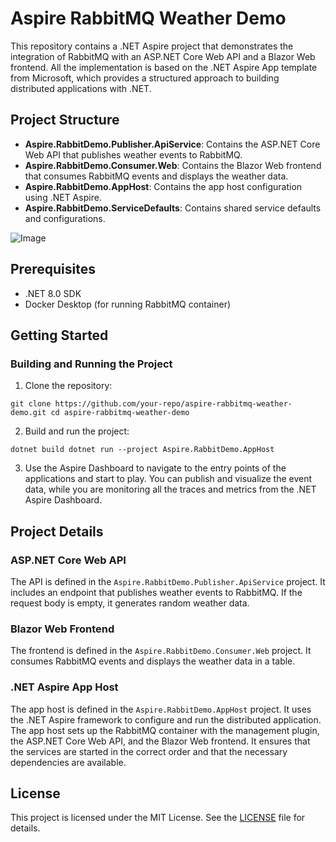 # Aspire RabbitMQ Weather Demo

This repository contains a .NET Aspire project that demonstrates the integration of RabbitMQ with an ASP.NET Core Web API and a Blazor Web frontend.
All the implementation is based on the .NET Aspire App template from Microsoft, which provides a structured approach to building distributed applications with .NET.

## Project Structure

- **Aspire.RabbitDemo.Publisher.ApiService**: Contains the ASP.NET Core Web API that publishes weather events to RabbitMQ.
- **Aspire.RabbitDemo.Consumer.Web**: Contains the Blazor Web frontend that consumes RabbitMQ events and displays the weather data.
- **Aspire.RabbitDemo.AppHost**: Contains the app host configuration using .NET Aspire.
- **Aspire.RabbitDemo.ServiceDefaults**: Contains shared service defaults and configurations.

![Image](https://github.com/user-attachments/assets/c28e2a82-0bc7-494a-8549-0940a27601c9)

## Prerequisites

- .NET 8.0 SDK
- Docker Desktop (for running RabbitMQ container)

## Getting Started

### Building and Running the Project

1. Clone the repository:
```
git clone https://github.com/your-repo/aspire-rabbitmq-weather-demo.git cd aspire-rabbitmq-weather-demo
```

2. Build and run the project:
```
dotnet build dotnet run --project Aspire.RabbitDemo.AppHost
```
3. Use the Aspire Dashboard to navigate to the entry points of the applications and start to play. You can publish and visualize the event data, while you are monitoring all the traces and metrics from the .NET Aspire Dashboard.

## Project Details

### ASP.NET Core Web API

The API is defined in the `Aspire.RabbitDemo.Publisher.ApiService` project. It includes an endpoint that publishes weather events to RabbitMQ. If the request body is empty, it generates random weather data.

### Blazor Web Frontend

The frontend is defined in the `Aspire.RabbitDemo.Consumer.Web` project. It consumes RabbitMQ events and displays the weather data in a table.

### .NET Aspire App Host

The app host is defined in the `Aspire.RabbitDemo.AppHost` project. It uses the .NET Aspire framework to configure and run the distributed application. The app host sets up the RabbitMQ container with the management plugin, the ASP.NET Core Web API, and the Blazor Web frontend. It ensures that the services are started in the correct order and that the necessary dependencies are available.

## License

This project is licensed under the MIT License. See the [LICENSE](LICENSE) file for details.
